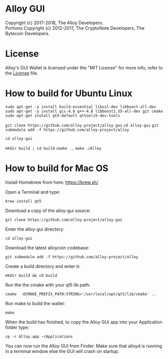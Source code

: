 # Alloy GUI

Copyright (c) 2017-2018, The Alloy Developers.   
Portions Copyright (c) 2012-2017, The CryptoNote Developers, The Bytecoin Developers.

# License

Alloy's GUI Wallet is licensed under the "MIT License" for more info, refer to the [License](LICENSE) file.

# How to build for Ubuntu Linux

```sudo apt-get -y install build-essential libssl-dev libboost-all-dev```
```sudo apt-get -y install gcc-4.8 g++-4.8 libboost1.55-all-dev git cmake```
```sudo apt-get install qt5-default qttools5-dev-tools```


```git clone https://github.com/alloy-project/alloy-gui```
```cd alloy-gui```
```git submodule add -f https://github.com/alloy-project/alloy```

```cd alloy-gui```

```mkdir build ; cd build```
```cmake ..```
```make```
```./Alloy```


# How to build for Mac OS 

Install Homebrew from here: https://brew.sh/

Open a Terminal and type: 

```brew install qt5```

Download a copy of the alloy-gui source:

```git clone https://github.com/alloy-project/alloy-gui```

Enter the alloy-gui directory:

```cd alloy-gui```

Download the latest alloycoin codebase:

```git submodule add -f https://github.com/alloy-project/alloy```

Create a build directory and enter it:

```mkdir build && cd build```

Run the the cmake with your qt5 lib path:

```cmake  -DCMAKE_PREFIX_PATH:STRING='/usr/local/opt/qt5/lib/cmake' ..```

Run make to build the wallet:

```make```

When the build has finished, to copy the Alloy GUi app into your Application folder type:

```cp -r Alloy.app ~/Applications```

You can now run the Alloy GUI from Finder. Make sure that alloyd is running in a terminal window else the GUI will crash on startup.
